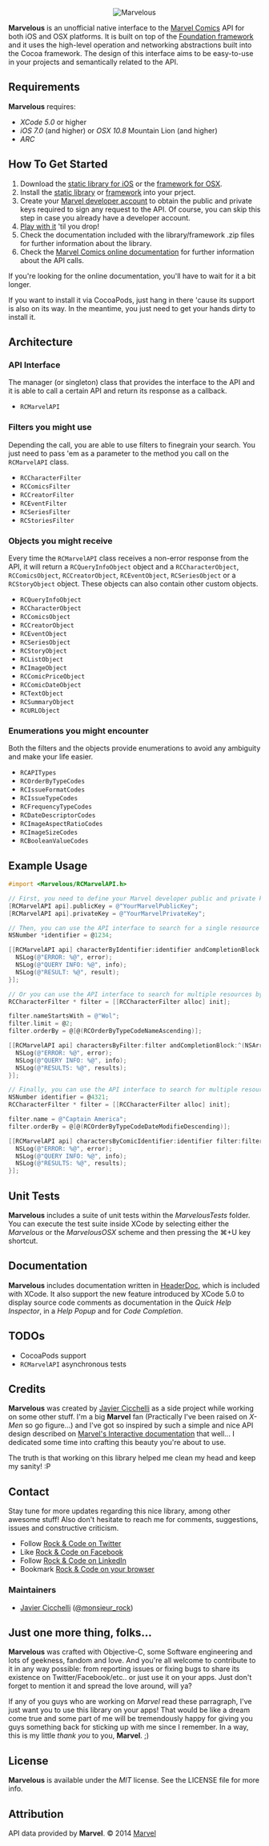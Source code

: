 <p align="center"><img src="http://dropbox.rock-n-co.de/marvelous/logo.png" alt="Marvelous" title="Marvelous"></p>

**Marvelous** is an unofficial native interface to the [Marvel Comics](http://marvel.com) API for both iOS and OSX platforms. It is built on top of the [Foundation framework](https://developer.apple.com/library/mac/documentation/cocoa/reference/foundation/objc_classic/_index.html) and it uses the high-level operation and networking abstractions built into the Cocoa framework. The design of this interface aims to be easy-to-use in your projects and semantically related to the API.

## Requirements

**Marvelous** requires:
- *XCode 5.0* or higher
- *iOS 7.0* (and higher) or *OSX 10.8* Mountain Lion (and higher)
- *ARC*

## How To Get Started

1. Download the [static library for iOS](http://dropbox.rock-n-co.de/marvelous/libMarvelous-0.6.3.zip) or the [framework for OSX](http://dropbox.rock-n-co.de/marvelous/Marvelous-0.6.3.zip).
2. Install the [static library](https://developer.apple.com/library/ios/technotes/iOSStaticLibraries/Articles/configuration.html) or [framework](https://developer.apple.com/library/mac/documentation/macosx/conceptual/BPFrameworks/Tasks/InstallingFrameworks.html#//apple_ref/doc/uid/20002261-BBCCFBJA) into your prject.
3. Create your [Marvel developer account](https://developer.marvel.com/account) to obtain the public and private keys required to sign any request to the API. Of course, you can skip this step in case you already have a developer account.
4. [Play with it](https://www.youtube.com/watch?v=sGjmXhES2wQ) 'til you drop!
5. Check the documentation included with the library/framework .zip files for further information about the library.
6. Check the [Marvel Comics online documentation](http://developer.marvel.com/docs) for further information about the API calls.

If you're looking for the online documentation, you'll have to wait for it a bit longer.

If you want to install it via CocoaPods, just hang in there 'cause its support is also on its way. In the meantime, you just need to get your hands dirty to install it.

## Architecture

### API Interface

The manager (or singleton) class that provides the interface to the API and it is able to call a certain API and return its response as a callback.

- `RCMarvelAPI`

### Filters you might use

Depending the call, you are able to use filters to finegrain your search. You just need to pass 'em as a parameter to the method you call on the `RCMarvelAPI` class.

- `RCCharacterFilter`
- `RCComicsFilter`
- `RCCreatorFilter`
- `RCEventFilter`
- `RCSeriesFilter`
- `RCStoriesFilter`

### Objects you might receive

Every time the `RCMarvelAPI` class receives a non-error response from the API, it will return a `RCQueryInfoObject` object and a `RCCharacterObject`, `RCComicsObject`, `RCCreatorObject`, `RCEventObject`, `RCSeriesObject` or a `RCStoryObject` object. These objects can also contain other custom objects.

- `RCQueryInfoObject`
- `RCCharacterObject`
- `RCComicsObject`
- `RCCreatorObject`
- `RCEventObject`
- `RCSeriesObject`
- `RCStoryObject`
- `RCListObject`
- `RCImageObject`
- `RCComicPriceObject`
- `RCComicDateObject`
- `RCTextObject`
- `RCSummaryObject`
- `RCURLObject`

### Enumerations you might encounter

Both the filters and the objects provide enumerations to avoid any ambiguity and make your life easier.

- `RCAPITypes`
- `RCOrderByTypeCodes`
- `RCIssueFormatCodes`
- `RCIssueTypeCodes`
- `RCFrequencyTypeCodes`
- `RCDateDescriptorCodes`
- `RCImageAspectRatioCodes`
- `RCImageSizeCodes`
- `RCBooleanValueCodes`

## Example Usage

```objective-c
#import <Marvelous/RCMarvelAPI.h>

// First, you need to define your Marvel developer public and private keys
[RCMarvelAPI api].publicKey = @"YourMarvelPublicKey";
[RCMarvelAPI api].privateKey = @"YourMarvelPrivateKey";

// Then, you can use the API interface to search for a single resource by its identifier
NSNumber *identifier = @1234;

[[RCMarvelAPI api] characterByIdentifier:identifier andCompletionBlock:^(id result, RCQueryInfoObject *info, NSError *error) {
  NSLog(@"ERROR: %@", error);
  NSLog(@"QUERY INFO: %@", info);
  NSLog(@"RESULT: %@", result);
}];

// Or you can use the API interface to search for multiple resources by its filter
RCCharacterFilter * filter = [[RCCharacterFilter alloc] init];

filter.nameStartsWith = @"Wol";
filter.limit = @2;
filter.orderBy = @[@(RCOrderByTypeCodeNameAscending)];

[[RCMarvelAPI api] charactersByFilter:filter andCompletionBlock:^(NSArray *results, RCQueryInfoObject *info, NSError *error) {
  NSLog(@"ERROR: %@", error);
  NSLog(@"QUERY INFO: %@", info);
  NSLog(@"RESULTS: %@", results);
}];

// Finally, you can use the API interface to search for multiple resources by an identifier and a filter
NSNumber identifier = @4321;
RCCharacterFilter * filter = [[RCCharacterFilter alloc] init];

filter.name = @"Captain America";
filter.orderBy = @[@(RCOrderByTypeCodeDateModifieDescending)];

[[RCMarvelAPI api] charactersByComicIdentifier:identifier filter:filter andCompletionBlock:^(NSArray *results, RCQueryInfoObject *info, NSError *error) {
  NSLog(@"ERROR: %@", error);
  NSLog(@"QUERY INFO: %@", info);
  NSLog(@"RESULTS: %@", results);
}];
```

## Unit Tests

**Marvelous** includes a suite of unit tests within the *MarvelousTests* folder. You can execute the test suite inside XCode by selecting either the *Marvelous*  or the *MarvelousOSX* scheme and then pressing the &#8984;+U key shortcut.

## Documentation

**Marvelous** includes documentation written in [HeaderDoc](https://developer.apple.com/library/mac/documentation/DeveloperTools/Conceptual/HeaderDoc/intro/intro.html), which is included with XCode. It also support the new feature introduced by XCode 5.0 to display source code comments as documentation in the *Quick Help Inspector*, in a *Help Popup* and for *Code Completion*.

## TODOs

- CocoaPods support
- `RCMarvelAPI` asynchronous tests

## Credits

**Marvelous** was created by [Javier Cicchelli](https://github.com/mr-rock) as a side project while working on some other stuff. I'm a big  **Marvel** fan (Practically I've been raised on *X-Men* so go figure...) and I've got so inspired by such a simple and nice API design described on  [Marvel's Interactive documentation](http://developer.marvel.com/docs) that well... I dedicated some time into crafting this beauty you're about to use.

The truth is that working on this library helped me clean my head and keep my sanity! :P

## Contact

Stay tune for more updates regarding this nice library, among other awesome stuff! Also don't hesitate to reach me for comments, suggestions, issues and constructive criticism.

- Follow [Rock & Code on Twitter](https://twitter.com/rockncode)
- Like [Rock & Code on Facebook](https://www.facebook.com/rock.n.code)
- Follow [Rock & Code on LinkedIn](http://www.linkedin.com/company/rock-&-code)
- Bookmark [Rock & Code on your browser](http://rock-n-code.com)

### Maintainers

- [Javier Cicchelli](http://github.com/mr-rock) ([@monsieur_rock](https://twitter.com/monsieur_rock))

## Just one more thing, folks...

**Marvelous** was crafted with Objective-C, some Software engineering and lots of geekness, fandom and love. And you're all welcome to contribute to it in any way possible: from reporting issues or fixing bugs  to share its existence on Twitter/Facebook/etc.. or just use it on your apps. Just don't forget to mention it and spread the love around, will ya?

If any of you guys who are working on *Marvel* read these parragraph, I've just want you to use this library on your apps! That would be like a dream come true and some part of me will be tremendously happy for giving you guys something back for sticking up with me since I remember. In a way, this is my little *thank you* to you, **Marvel**. ;)

## License

**Marvelous** is available under the *MIT* license. See the LICENSE file for more info.

## Attribution

API data provided by **Marvel**. &copy; 2014 [Marvel](http://marvel.com)
